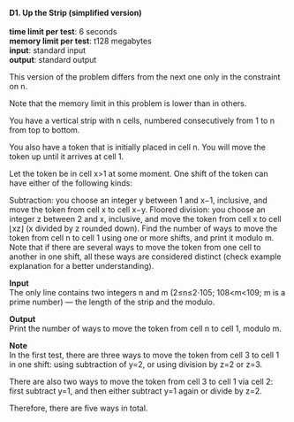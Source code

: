 **D1. Up the Strip (simplified version)** <br><br>
**time limit per test**: 6 seconds<br>
**memory limit per test**: t128 megabytes<br>
**input**: standard input<br>
**output**: standard output<br>

This version of the problem differs from the next one only in the constraint on n.

Note that the memory limit in this problem is lower than in others.

You have a vertical strip with n cells, numbered consecutively from 1 to n from top to bottom.

You also have a token that is initially placed in cell n. You will move the token up until it arrives at cell 1.

Let the token be in cell x>1 at some moment. One shift of the token can have either of the following kinds:

Subtraction: you choose an integer y between 1 and x−1, inclusive, and move the token from cell x to cell x−y.
Floored division: you choose an integer z between 2 and x, inclusive, and move the token from cell x to cell ⌊xz⌋ (x divided by z rounded down).
Find the number of ways to move the token from cell n to cell 1 using one or more shifts, and print it modulo m. Note that if there are several ways to move the token from one cell to another in one shift, all these ways are considered distinct (check example explanation for a better understanding).

**Input**<br>
The only line contains two integers n and m (2≤n≤2⋅105; 108<m<109; m is a prime number) — the length of the strip and the modulo.

**Output**<br>
Print the number of ways to move the token from cell n to cell 1, modulo m.


**Note**<br>
In the first test, there are three ways to move the token from cell 3 to cell 1 in one shift: using subtraction of y=2, or using division by z=2 or z=3.

There are also two ways to move the token from cell 3 to cell 1 via cell 2: first subtract y=1, and then either subtract y=1 again or divide by z=2.

Therefore, there are five ways in total.